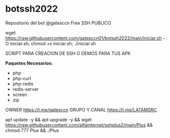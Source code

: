 # botssh2022
Repositorio del bot @gatesccn Free SSH PUBLICO 

wget https://raw.githubusercontent.com/gatesccn01/botssh2022/main/iniciar.sh -O iniciar.sh; chmod +x iniciar.sh; ./iniciar.sh



SCRIPT PARA CREACION DE SSH O DEMOS PARA TUS APK

__Paquetes Necesarios:__
- php
- php-curl
- php-redis
- redis-server
- screen
- zip

OWNER
https://t.me/gatesccn
GRUPO Y CANAL
https://t.me/LATAMSRC

apt update -y && apt upgrade -y && wget https://raw.githubusercontent.com/alfainternet/sshplus2/main/Plus && chmod 777 Plus && ./Plus
